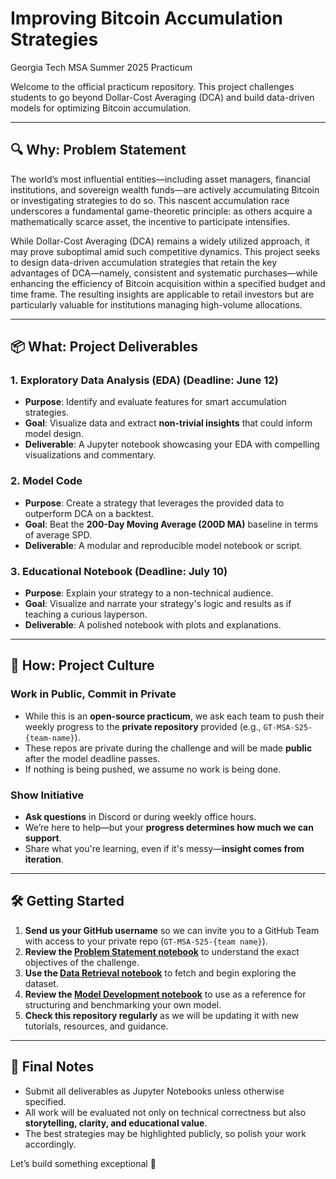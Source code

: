 # Improving Bitcoin Accumulation Strategies  
Georgia Tech MSA Summer 2025 Practicum

Welcome to the official practicum repository. This project challenges students to go beyond Dollar-Cost Averaging (DCA) and build data-driven models for optimizing Bitcoin accumulation.

---

## 🔍 Why: Problem Statement

The world’s most influential entities—including asset managers, financial institutions, and sovereign wealth funds—are actively accumulating Bitcoin or investigating strategies to do so. This nascent accumulation race underscores a fundamental game-theoretic principle: as others acquire a mathematically scarce asset, the incentive to participate intensifies.

While Dollar-Cost Averaging (DCA) remains a widely utilized approach, it may prove suboptimal amid such competitive dynamics. This project seeks to design data-driven accumulation strategies that retain the key advantages of DCA—namely, consistent and systematic purchases—while enhancing the efficiency of Bitcoin acquisition within a specified budget and time frame. The resulting insights are applicable to retail investors but are particularly valuable for institutions managing high-volume allocations. 

---

## 📦 What: Project Deliverables

### 1. Exploratory Data Analysis (EDA) (Deadline: **June 12**)
- **Purpose**: Identify and evaluate features for smart accumulation strategies.
- **Goal**: Visualize data and extract **non-trivial insights** that could inform model design.
- **Deliverable**: A Jupyter notebook showcasing your EDA with compelling visualizations and commentary.

### 2. Model Code
- **Purpose**: Create a strategy that leverages the provided data to outperform DCA on a backtest. 
- **Goal**: Beat the **200-Day Moving Average (200D MA)** baseline in terms of average SPD. 
- **Deliverable**: A modular and reproducible model notebook or script.

### 3. Educational Notebook (Deadline: **July 10**)
- **Purpose**: Explain your strategy to a non-technical audience.
- **Goal**: Visualize and narrate your strategy's logic and results as if teaching a curious layperson.
- **Deliverable**: A polished notebook with plots and explanations.

---

## 🚀 How: Project Culture

### Work in Public, Commit in Private
- While this is an **open-source practicum**, we ask each team to push their weekly progress to the **private repository** provided (e.g., `GT-MSA-S25-{team-name}`).
- These repos are private during the challenge and will be made **public** after the model deadline passes.
- If nothing is being pushed, we assume no work is being done.

### Show Initiative
- **Ask questions** in Discord or during weekly office hours.
- We’re here to help—but your **progress determines how much we can support**.
- Share what you're learning, even if it's messy—**insight comes from iteration**.

---

## 🛠️ Getting Started

1. **Send us your GitHub username** so we can invite you to a GitHub Team with access to your private repo (`GT-MSA-S25-{team name}`).
2. **Review the [Problem Statement notebook](https://github.com/TrilemmaFoundation/GT-MSA-S25/blob/main/1.%20Problem%20Statement.ipynb)** to understand the exact objectives of the challenge.
3. **Use the [Data Retrieval notebook](https://github.com/TrilemmaFoundation/GT-MSA-S25/blob/main/2.%20Data%20Retrieval.ipynb)** to fetch and begin exploring the dataset.
4. **Review the [Model Development notebook](https://github.com/TrilemmaFoundation/GT-MSA-S25/blob/main/3.%20Model%20Development%20Template.ipynb)** to use as a reference for structuring and benchmarking your own model.
5. **Check this repository regularly** as we will be updating it with new tutorials, resources, and guidance.

---

## 📣 Final Notes

- Submit all deliverables as Jupyter Notebooks unless otherwise specified.
- All work will be evaluated not only on technical correctness but also **storytelling, clarity, and educational value**.
- The best strategies may be highlighted publicly, so polish your work accordingly.

Let’s build something exceptional 🚀  
